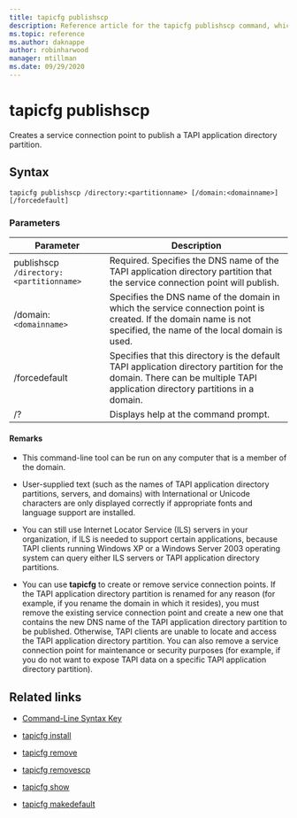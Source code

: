```yaml
---
title: tapicfg publishscp
description: Reference article for the tapicfg publishscp command, which creates a service connection point to publish a TAPI application directory partition.
ms.topic: reference
ms.author: daknappe
author: robinharwood
manager: mtillman
ms.date: 09/29/2020
---
```


# tapicfg publishscp



Creates a service connection point to publish a TAPI application directory partition.

## Syntax

```
tapicfg publishscp /directory:<partitionname> [/domain:<domainname>] [/forcedefault]
```

### Parameters

| Parameter | Description |
|--|--|
| publishscp `/directory:<partitionname>` | Required. Specifies the DNS name of the TAPI application directory partition that the service connection point will publish. |
| /domain: `<domainname>` | Specifies the DNS name of the domain in which the service connection point is created. If the domain name is not specified, the name of the local domain is used. |
| /forcedefault | Specifies that this directory is the default TAPI application directory partition for the domain. There can be multiple TAPI application directory partitions in a domain. |
| /? | Displays help at the command prompt. |

#### Remarks

- This command-line tool can be run on any computer that is a member of the domain.

- User-supplied text (such as the names of TAPI application directory partitions, servers, and domains) with International or Unicode characters are only displayed correctly if appropriate fonts and language support are installed.

- You can still use Internet Locator Service (ILS) servers in your organization, if ILS is needed to support certain applications, because TAPI clients running Windows XP or a Windows Server 2003 operating system can query either ILS servers or TAPI application directory partitions.

- You can use **tapicfg** to create or remove service connection points. If the TAPI application directory partition is renamed for any reason (for example, if you rename the domain in which it resides), you must remove the existing service connection point and create a new one that contains the new DNS name of the TAPI application directory partition to be published. Otherwise, TAPI clients are unable to locate and access the TAPI application directory partition. You can also remove a service connection point for maintenance or security purposes (for example, if you do not want to expose TAPI data on a specific TAPI application directory partition).

## Related links

- [Command-Line Syntax Key](command-line-syntax-key.md)

- [tapicfg install](tapicfg-install.md)

- [tapicfg remove](tapicfg-remove.md)

- [tapicfg removescp](tapicfg-removescp.md)

- [tapicfg show](tapicfg-show.md)

- [tapicfg makedefault](tapicfg-makedefault.md)
